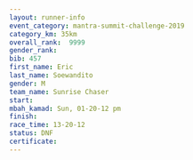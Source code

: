 ```yaml
---
layout: runner-info 
event_category: mantra-summit-challenge-2019 
category_km: 35km 
overall_rank:  9999
gender_rank: 
bib: 457
first_name: Eric
last_name: Soewandito
gender: M
team_name: Sunrise Chaser
start: 
mbah_kamad: Sun, 01-20-12 pm
finish: 
race_time: 13-20-12
status: DNF
certificate: 
---
```

